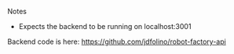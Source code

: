Notes
* Expects the backend to be running on localhost:3001

Backend code is here: https://github.com/jdfolino/robot-factory-api